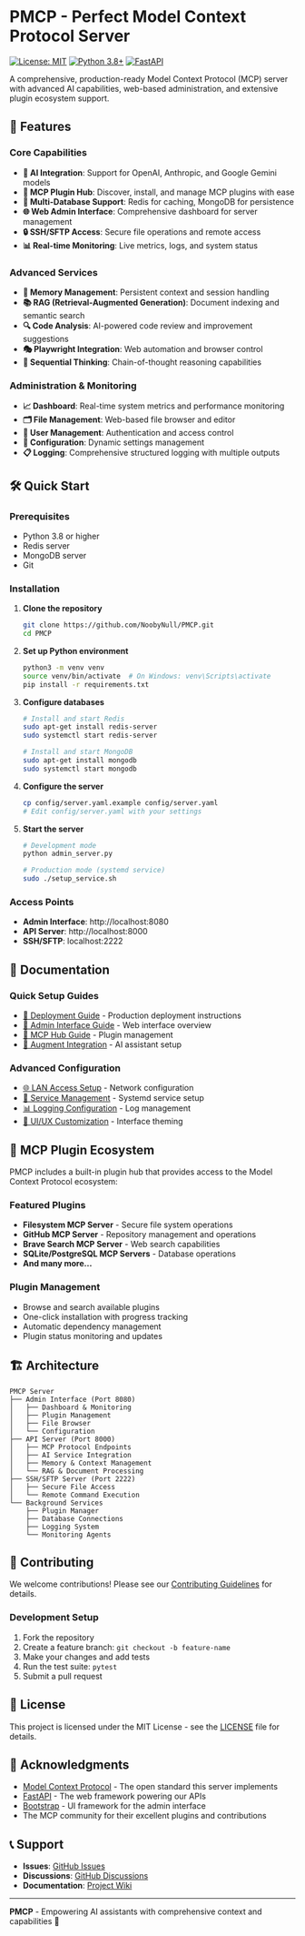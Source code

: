 # PMCP - Perfect Model Context Protocol Server

[![License: MIT](https://img.shields.io/badge/License-MIT-yellow.svg)](https://opensource.org/licenses/MIT)
[![Python 3.8+](https://img.shields.io/badge/python-3.8+-blue.svg)](https://www.python.org/downloads/)
[![FastAPI](https://img.shields.io/badge/FastAPI-0.104.1-009688.svg)](https://fastapi.tiangolo.com/)

A comprehensive, production-ready Model Context Protocol (MCP) server with advanced AI capabilities, web-based administration, and extensive plugin ecosystem support.

## 🚀 Features

### Core Capabilities
- **🤖 AI Integration**: Support for OpenAI, Anthropic, and Google Gemini models
- **🔌 MCP Plugin Hub**: Discover, install, and manage MCP plugins with ease
- **💾 Multi-Database Support**: Redis for caching, MongoDB for persistence
- **🌐 Web Admin Interface**: Comprehensive dashboard for server management
- **🔒 SSH/SFTP Access**: Secure file operations and remote access
- **📊 Real-time Monitoring**: Live metrics, logs, and system status

### Advanced Services
- **🧠 Memory Management**: Persistent context and session handling
- **📚 RAG (Retrieval-Augmented Generation)**: Document indexing and semantic search
- **🔍 Code Analysis**: AI-powered code review and improvement suggestions
- **🎭 Playwright Integration**: Web automation and browser control
- **🔗 Sequential Thinking**: Chain-of-thought reasoning capabilities

### Administration & Monitoring
- **📈 Dashboard**: Real-time system metrics and performance monitoring
- **🗂️ File Management**: Web-based file browser and editor
- **👥 User Management**: Authentication and access control
- **🔧 Configuration**: Dynamic settings management
- **📋 Logging**: Comprehensive structured logging with multiple outputs

## 🛠️ Quick Start

### Prerequisites
- Python 3.8 or higher
- Redis server
- MongoDB server
- Git

### Installation

1. **Clone the repository**
   ```bash
   git clone https://github.com/NoobyNull/PMCP.git
   cd PMCP
   ```

2. **Set up Python environment**
   ```bash
   python3 -m venv venv
   source venv/bin/activate  # On Windows: venv\Scripts\activate
   pip install -r requirements.txt
   ```

3. **Configure databases**
   ```bash
   # Install and start Redis
   sudo apt-get install redis-server
   sudo systemctl start redis-server

   # Install and start MongoDB
   sudo apt-get install mongodb
   sudo systemctl start mongodb
   ```

4. **Configure the server**
   ```bash
   cp config/server.yaml.example config/server.yaml
   # Edit config/server.yaml with your settings
   ```

5. **Start the server**
   ```bash
   # Development mode
   python admin_server.py

   # Production mode (systemd service)
   sudo ./setup_service.sh
   ```

### Access Points
- **Admin Interface**: http://localhost:8080
- **API Server**: http://localhost:8000
- **SSH/SFTP**: localhost:2222

## 📖 Documentation

### Quick Setup Guides
- [🚀 Deployment Guide](DEPLOYMENT_GUIDE.md) - Production deployment instructions
- [🔧 Admin Interface Guide](ADMIN_INTERFACE_GUIDE.md) - Web interface overview
- [🔌 MCP Hub Guide](MCP_HUB_FEATURE_SUMMARY.md) - Plugin management
- [🤖 Augment Integration](AUGMENT_MCP_SETUP.md) - AI assistant setup

### Advanced Configuration
- [🌐 LAN Access Setup](LAN_CONNECTION_INFO.md) - Network configuration
- [🔐 Service Management](SERVICE_MANAGEMENT.md) - Systemd service setup
- [📊 Logging Configuration](LOGGING_IMPROVEMENTS_SUMMARY.md) - Log management
- [🎨 UI/UX Customization](UI_UX_AUDIT_AND_FIXES.md) - Interface theming

## 🔌 MCP Plugin Ecosystem

PMCP includes a built-in plugin hub that provides access to the Model Context Protocol ecosystem:

### Featured Plugins
- **Filesystem MCP Server** - Secure file system operations
- **GitHub MCP Server** - Repository management and operations  
- **Brave Search MCP Server** - Web search capabilities
- **SQLite/PostgreSQL MCP Servers** - Database operations
- **And many more...**

### Plugin Management
- Browse and search available plugins
- One-click installation with progress tracking
- Automatic dependency management
- Plugin status monitoring and updates

## 🏗️ Architecture

```
PMCP Server
├── Admin Interface (Port 8080)
│   ├── Dashboard & Monitoring
│   ├── Plugin Management
│   ├── File Browser
│   └── Configuration
├── API Server (Port 8000)
│   ├── MCP Protocol Endpoints
│   ├── AI Service Integration
│   ├── Memory & Context Management
│   └── RAG & Document Processing
├── SSH/SFTP Server (Port 2222)
│   ├── Secure File Access
│   └── Remote Command Execution
└── Background Services
    ├── Plugin Manager
    ├── Database Connections
    ├── Logging System
    └── Monitoring Agents
```

## 🤝 Contributing

We welcome contributions! Please see our [Contributing Guidelines](CONTRIBUTING.md) for details.

### Development Setup
1. Fork the repository
2. Create a feature branch: `git checkout -b feature-name`
3. Make your changes and add tests
4. Run the test suite: `pytest`
5. Submit a pull request

## 📄 License

This project is licensed under the MIT License - see the [LICENSE](LICENSE) file for details.

## 🙏 Acknowledgments

- [Model Context Protocol](https://modelcontextprotocol.io) - The open standard this server implements
- [FastAPI](https://fastapi.tiangolo.com/) - The web framework powering our APIs
- [Bootstrap](https://getbootstrap.com/) - UI framework for the admin interface
- The MCP community for their excellent plugins and contributions

## 📞 Support

- **Issues**: [GitHub Issues](https://github.com/NoobyNull/PMCP/issues)
- **Discussions**: [GitHub Discussions](https://github.com/NoobyNull/PMCP/discussions)
- **Documentation**: [Project Wiki](https://github.com/NoobyNull/PMCP/wiki)

---

**PMCP** - Empowering AI assistants with comprehensive context and capabilities 🚀
